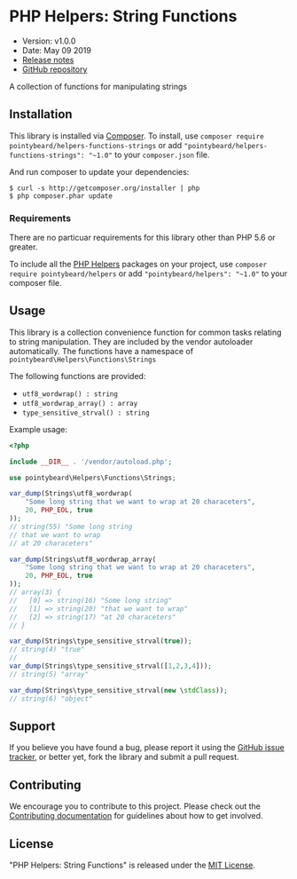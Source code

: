 # PHP Helpers: String Functions

-   Version: v1.0.0
-   Date: May 09 2019
-   [Release notes](https://github.com/pointybeard/helpers-functions-strings/blob/master/CHANGELOG.md)
-   [GitHub repository](https://github.com/pointybeard/helpers-functions-strings)

A collection of functions for manipulating strings

## Installation

This library is installed via [Composer](http://getcomposer.org/). To install, use `composer require pointybeard/helpers-functions-strings` or add `"pointybeard/helpers-functions-strings": "~1.0"` to your `composer.json` file.

And run composer to update your dependencies:

    $ curl -s http://getcomposer.org/installer | php
    $ php composer.phar update

### Requirements

There are no particuar requirements for this library other than PHP 5.6 or greater.

To include all the [PHP Helpers](https://github.com/pointybeard/helpers) packages on your project, use `composer require pointybeard/helpers` or add `"pointybeard/helpers": "~1.0"` to your composer file.

## Usage

This library is a collection convenience function for common tasks relating to string manipulation. They are included by the vendor autoloader automatically. The functions have a namespace of `pointybeard\Helpers\Functions\Strings`

The following functions are provided:

-   `utf8_wordwrap() : string`
-   `utf8_wordwrap_array() : array`
-   `type_sensitive_strval() : string`

Example usage:

```php
<?php

include __DIR__ . '/vendor/autoload.php';

use pointybeard\Helpers\Functions\Strings;

var_dump(Strings\utf8_wordwrap(
    "Some long string that we want to wrap at 20 characeters",
    20, PHP_EOL, true
));
// string(55) "Some long string
// that we want to wrap
// at 20 characeters"

var_dump(Strings\utf8_wordwrap_array(
    "Some long string that we want to wrap at 20 characeters",
    20, PHP_EOL, true
));
// array(3) {
//   [0] => string(16) "Some long string"
//   [1] => string(20) "that we want to wrap"
//   [2] => string(17) "at 20 characeters"
// }

var_dump(Strings\type_sensitive_strval(true));
// string(4) "true"
//
var_dump(Strings\type_sensitive_strval([1,2,3,4]));
// string(5) "array"

var_dump(Strings\type_sensitive_strval(new \stdClass));
// string(6) "object"
```

## Support

If you believe you have found a bug, please report it using the [GitHub issue tracker](https://github.com/pointybeard/helpers-functions-strings/issues),
or better yet, fork the library and submit a pull request.

## Contributing

We encourage you to contribute to this project. Please check out the [Contributing documentation](https://github.com/pointybeard/helpers-functions-strings/blob/master/CONTRIBUTING.md) for guidelines about how to get involved.

## License

"PHP Helpers: String Functions" is released under the [MIT License](http://www.opensource.org/licenses/MIT).
